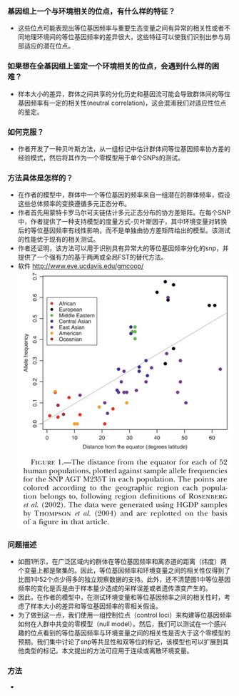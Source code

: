 ### 基因组上一个与环境相关的位点，有什么样的特征？
* 这些位点可能表现出等位基因频率与重要生态变量之间有异常的相关性或者不同地理环境间的等位基因频率的差异很大，这些特征可以使我们识别出参与局部适应的潜在位点。
### 如果想在全基因组上鉴定一个环境相关的位点，会遇到什么样的困难？
* 样本大小的差异，群体之间共享的分化历史和基因流可能会导致群体间的等位基因频率有一定的相关性(neutral correlation)，这会混淆我们对适应性位点的鉴定。
### 如何克服？
* 作者开发了一种贝叶斯方法，从一组标记中估计群体间等位基因频率协方差的经验模式，然后将其作为一个零模型用于单个SNPs的测试。
### 方法具体是怎样的？
* 在作者的模型中，群体中一个等位基因的频率来自一组潜在的群体频率，假设这些总体频率的变换遵循多元正态分布。
* 作者首先用蒙特卡罗马尔可夫链估计多元正态分布的协方差矩阵。在每个SNP中，作者提供了一种支持模型的度量方式-贝叶斯因子，其中环境变量对转换后的等位基因频率有线性影响，而不是单独由协方差矩阵给出的模型。该测试的性能优于现有的相关测试。
* 作者还证明，该方法可以用于识别具有异常大的等位基因频率分化的snp，并提供了一个强有力的基于两两或全局FST的替代方法。
* 软件 http://www.eve.ucdavis.edu/gmcoop/
![](assets/16442473466436.jpg)
### 问题描述
* 如图1所示，在广泛区域内的群体在等位基因频率和离赤道的距离（纬度）两个变量上都是聚集的。因此，等位基因频率和环境变量之间的相关性仅得到了比图1中52个点少得多的独立观察数据的支持。此外，还不清楚图1中等位基因频率的变化是否是由于样本量少造成的采样误差或者遗传漂变产生的。
* 因此，在作者的模型中，在测试环境变量和等位基因频率之间的相关性时，考虑了样本大小的差异和等位基因频率的零相关假设。
* 为了做到这一点，我们使用一组控制位点（control loci）来构建等位基因频率如何在人群中共变的零模型（null model）。然后，我们可以测试在一个感兴趣的位点看到的等位基因频率与环境变量之间的相关性是否大于这个零模型的预期。我们集中讨论了snp等共显性和双等位的标记，该模型也可以扩展到其他类型的标记。本文提出的方法可应用于连续或离散环境变量。
### 方法
* 

